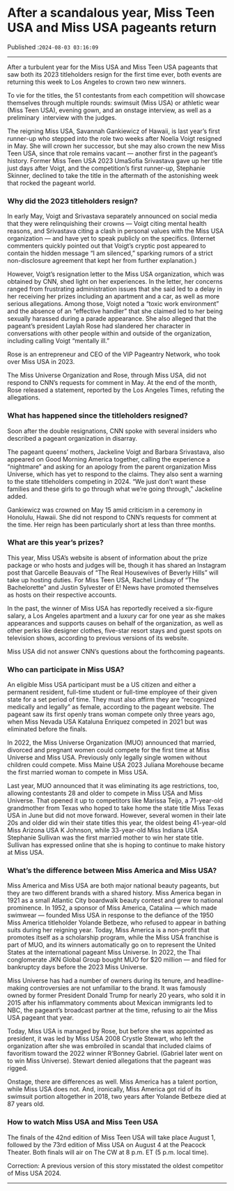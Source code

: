 # After a scandalous year, Miss Teen USA and Miss USA pageants return

Published :`2024-08-03 03:16:09`

---

After a turbulent year for the Miss USA and Miss Teen USA pageants that saw both its 2023 titleholders resign for the first time ever, both events are returning this week to Los Angeles to crown two new winners.

To vie for the titles, the 51 contestants from each competition will showcase themselves through multiple rounds: swimsuit (Miss USA) or athletic wear (Miss Teen USA), evening gown, and an onstage interview, as well as a preliminary  interview with the judges.

The reigning Miss USA, Savannah Gankiewicz of Hawaii, is last year’s first runner-up who stepped into the role two weeks after Noelia Voigt resigned in May. She will crown her successor, but she may also crown the new Miss Teen USA, since that role remains vacant — another first in the pageant’s history. Former Miss Teen USA 2023 UmaSofia Srivastava gave up her title just days after Voigt, and the competition’s first runner-up, Stephanie Skinner, declined to take the title in the aftermath of the astonishing week that rocked the pageant world.

### Why did the 2023 titleholders resign?

In early May, Voigt and Srivastava separately announced on social media that they were relinquishing their crowns — Voigt citing mental health reasons, and Srivastava citing a clash in personal values with the Miss USA organization — and have yet to speak publicly on the specifics. (Internet commenters quickly pointed out that Voigt’s cryptic post appeared to contain the hidden message “I am silenced,” sparking rumors of a strict non-disclosure agreement that kept her from further explanation.)

However, Voigt’s resignation letter to the Miss USA organization, which was obtained by CNN, shed light on her experiences. In the letter, her concerns ranged from frustrating administration issues that she said led to a delay in her receiving her prizes including an apartment and a car, as well as more serious allegations. Among those, Voigt noted a “toxic work environment” and the absence of an “effective handler” that she claimed led to her being sexually harassed during a parade appearance. She also alleged that the pageant’s president Laylah Rose had slandered her character in conversations with other people within and outside of the organization, including calling Voigt “mentally ill.”

Rose is an entrepreneur and CEO of the VIP Pageantry Network, who took over Miss USA in 2023.

The Miss Universe Organization and Rose, through Miss USA, did not respond to CNN’s requests for comment in May. At the end of the month, Rose released a statement, reported by the Los Angeles Times, refuting the allegations.

### What has happened since the titleholders resigned?

Soon after the double resignations, CNN spoke with several insiders who described a pageant organization in disarray.

The pageant queens’ mothers, Jackeline Voigt and Barbara Srivastava, also appeared on Good Morning America together, calling the experience a “nightmare” and asking for an apology from the parent organization Miss Universe, which has yet to respond to the claims. They also sent a warning to the state titleholders competing in 2024. “We just don’t want these families and these girls to go through what we’re going through,” Jackeline added.

Gankiewicz was crowned on May 15 amid criticism in a ceremony in Honolulu, Hawaii. She did not respond to CNN’s requests for comment at the time. Her reign has been particularly short at less than three months.

### What are this year’s prizes?

This year, Miss USA’s website is absent of information about the prize package or who hosts and judges will be, though it has shared an Instagram post that Garcelle Beauvais of “The Real Housewives of Beverly Hills” will take up hosting duties. For Miss Teen USA, Rachel Lindsay of “The Bachelorette” and Justin Sylvester of E! News have promoted themselves as hosts on their respective accounts.

In the past, the winner of Miss USA has reportedly received a six-figure salary, a Los Angeles apartment and a luxury car for one year as she makes appearances and supports causes on behalf of the organization, as well as other perks like designer clothes, five-star resort stays and guest spots on television shows, according to previous versions of its website.

Miss USA did not answer CNN’s questions about the forthcoming pageants.

### Who can participate in Miss USA?

An eligible Miss USA participant must be a US citizen and either a permanent resident, full-time student or full-time employee of their given state for a set period of time. They must also affirm they are “recognized medically and legally” as female, according to the pageant website. The pageant saw its first openly trans woman compete only three years ago, when Miss Nevada USA Kataluna Enriquez competed in 2021 but was eliminated before the finals.

In 2022, the Miss Universe Organization (MUO) announced that married, divorced and pregnant women could compete for the first time at Miss Universe and Miss USA. Previously only legally single women without children could compete. Miss Maine USA 2023 Juliana Morehouse became the first married woman to compete in Miss USA.

Last year, MUO announced that it was eliminating its age restrictions, too, allowing contestants 28 and older to compete in Miss USA and Miss Universe. That opened it up to competitors like Marissa Teijo, a 71-year-old grandmother from Texas who hoped to take home the state title Miss Texas USA in June but did not move forward. However, several women in their late 20s and older did win their state titles this year, the oldest being 41-year-old Miss Arizona USA K Johnson, while 33-year-old Miss Indiana USA Stephanie Sullivan was the first married mother to win her state title. Sullivan has expressed online that she is hoping to continue to make history at Miss USA.

### What’s the difference between Miss America and Miss USA?

Miss America and Miss USA are both major national beauty pageants, but they are two different brands with a shared history. Miss America began in 1921 as a small Atlantic City boardwalk beauty contest and grew to national prominence. In 1952, a sponsor of Miss America, Catalina — which made swimwear — founded Miss USA in response to the defiance of the 1950 Miss America titleholder Yolande Betbeze, who refused to appear in bathing suits during her reigning year. Today, Miss America is a non-profit that promotes itself as a scholarship program, while the Miss USA franchise is part of MUO, and its winners automatically go on to represent the United States at the international pageant Miss Universe. In 2022, the Thai conglomerate JKN Global Group bought MUO for $20 million — and filed for bankruptcy days before the 2023 Miss Universe.

Miss Universe has had a number of owners during its tenure, and headline-making controversies are not unfamiliar to the brand. It was famously owned by former President Donald Trump for nearly 20 years, who sold it in 2015 after his inflammatory comments about Mexican immigrants led to NBC, the pageant’s broadcast partner at the time, refusing to air the Miss USA pageant that year.

Today, Miss USA is managed by Rose, but before she was appointed as president, it was led by Miss USA 2008 Crystle Stewart, who left the organization after she was embroiled in scandal that included claims of favoritism toward the 2022 winner R’Bonney Gabriel. (Gabriel later went on to win Miss Universe). Stewart denied allegations that the pageant was rigged.

Onstage, there are differences as well. Miss America has a talent portion, while Miss USA does not. And, ironically, Miss America got rid of its swimsuit portion altogether in 2018, two years after Yolande Betbeze died at 87 years old.

### How to watch Miss USA and Miss Teen USA

The finals of the 42nd edition of Miss Teen USA will take place August 1, followed by the 73rd edition of Miss USA on August 4 at the Peacock Theater. Both finals will air on The CW at 8 p.m. ET (5 p.m. local time).

Correction: A previous version of this story misstated the oldest competitor of Miss USA 2024.

---

